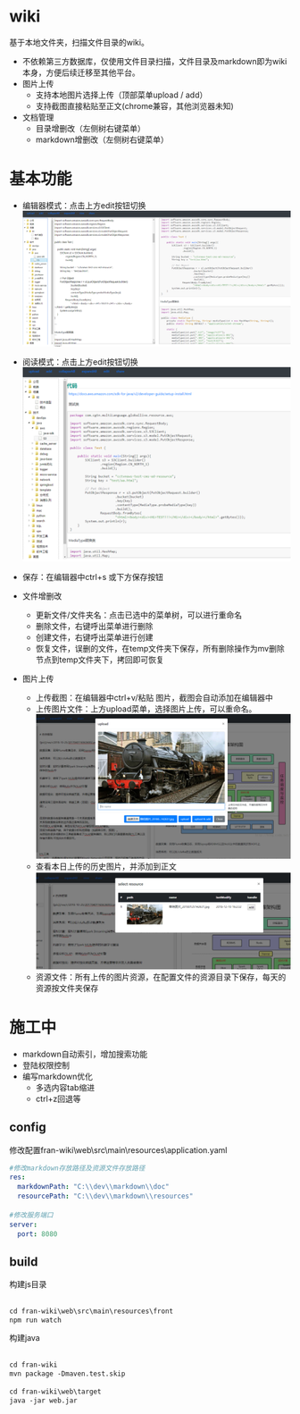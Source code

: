 
# wiki

基于本地文件夹，扫描文件目录的wiki。
- 不依赖第三方数据库，仅使用文件目录扫描，文件目录及markdown即为wiki本身，方便后续迁移至其他平台。
- 图片上传
  - 支持本地图片选择上传（顶部菜单upload / add）
  - 支持截图直接粘贴至正文(chrome兼容，其他浏览器未知)
- 文档管理
  - 目录增删改（左侧树右键菜单）
  - markdown增删改（左侧树右键菜单）

# 基本功能

- 编辑器模式：点击上方edit按钮切换
![pic](doc/preview1.png)

- 阅读模式：点击上方edit按钮切换
![pic](doc/preview2.png)

- 保存：在编辑器中ctrl+s 或下方保存按钮
- 文件增删改
  - 更新文件/文件夹名：点击已选中的菜单树，可以进行重命名
  - 删除文件，右键呼出菜单进行删除
  - 创建文件，右键呼出菜单进行创建
  - 恢复文件，误删的文件，在temp文件夹下保存，所有删除操作为mv删除节点到temp文件夹下，拷回即可恢复

- 图片上传
  - 上传截图：在编辑器中ctrl+v/粘贴 图片，截图会自动添加在编辑器中
  - 上传图片文件：上方upload菜单，选择图片上传，可以重命名。
![pic](doc/preview3.png)
  - 查看本日上传的历史图片，并添加到正文
![pic](doc/preview4.png)
  - 资源文件：所有上传的图片资源，在配置文件的资源目录下保存，每天的资源按文件夹保存

# 施工中
- markdown自动索引，增加搜索功能
- 登陆权限控制
- 编写markdown优化
  - 多选内容tab缩进
  - ctrl+z回退等

## config
修改配置fran-wiki\web\src\main\resources\application.yaml
```yaml
#修改markdown存放路径及资源文件存放路径
res:
  markdownPath: "C:\\dev\\markdown\\doc"
  resourcePath: "C:\\dev\\markdown\\resources"

#修改服务端口
server:
  port: 8080
```

## build

构建js目录
```shell

cd fran-wiki\web\src\main\resources\front
npm run watch
```

构建java
```shell

cd fran-wiki
mvn package -Dmaven.test.skip

cd fran-wiki\web\target
java -jar web.jar

```



